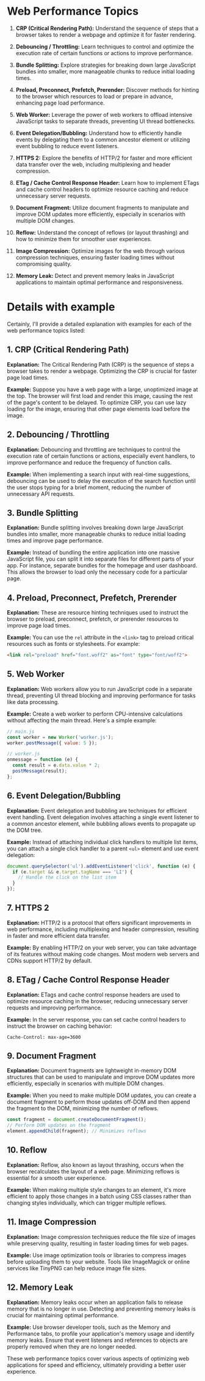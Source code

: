 # Web Performance Topics

1. **CRP (Critical Rendering Path):** Understand the sequence of steps that a browser takes to render a webpage and optimize it for faster rendering.

2. **Debouncing / Throttling:** Learn techniques to control and optimize the execution rate of certain functions or actions to improve performance.

3. **Bundle Splitting:** Explore strategies for breaking down large JavaScript bundles into smaller, more manageable chunks to reduce initial loading times.

4. **Preload, Preconnect, Prefetch, Prerender:** Discover methods for hinting to the browser which resources to load or prepare in advance, enhancing page load performance.

5. **Web Worker:** Leverage the power of web workers to offload intensive JavaScript tasks to separate threads, preventing UI thread bottlenecks.

6. **Event Delegation/Bubbling:** Understand how to efficiently handle events by delegating them to a common ancestor element or utilizing event bubbling to reduce event listeners.

7. **HTTPS 2:** Explore the benefits of HTTP/2 for faster and more efficient data transfer over the web, including multiplexing and header compression.

8. **ETag / Cache Control Response Header:** Learn how to implement ETags and cache control headers to optimize resource caching and reduce unnecessary server requests.

9. **Document Fragment:** Utilize document fragments to manipulate and improve DOM updates more efficiently, especially in scenarios with multiple DOM changes.

10. **Reflow:** Understand the concept of reflows (or layout thrashing) and how to minimize them for smoother user experiences.

11. **Image Compression:** Optimize images for the web through various compression techniques, ensuring faster loading times without compromising quality.

12. **Memory Leak:** Detect and prevent memory leaks in JavaScript applications to maintain optimal performance and responsiveness.


# Details with example

Certainly, I'll provide a detailed explanation with examples for each of the web performance topics listed:

## 1. CRP (Critical Rendering Path)

**Explanation:** The Critical Rendering Path (CRP) is the sequence of steps a browser takes to render a webpage. Optimizing the CRP is crucial for faster page load times.

**Example:** Suppose you have a web page with a large, unoptimized image at the top. The browser will first load and render this image, causing the rest of the page's content to be delayed. To optimize CRP, you can use lazy loading for the image, ensuring that other page elements load before the image.

## 2. Debouncing / Throttling

**Explanation:** Debouncing and throttling are techniques to control the execution rate of certain functions or actions, especially event handlers, to improve performance and reduce the frequency of function calls.

**Example:** When implementing a search input with real-time suggestions, debouncing can be used to delay the execution of the search function until the user stops typing for a brief moment, reducing the number of unnecessary API requests.

## 3. Bundle Splitting

**Explanation:** Bundle splitting involves breaking down large JavaScript bundles into smaller, more manageable chunks to reduce initial loading times and improve page performance.

**Example:** Instead of bundling the entire application into one massive JavaScript file, you can split it into separate files for different parts of your app. For instance, separate bundles for the homepage and user dashboard. This allows the browser to load only the necessary code for a particular page.

## 4. Preload, Preconnect, Prefetch, Prerender

**Explanation:** These are resource hinting techniques used to instruct the browser to preload, preconnect, prefetch, or prerender resources to improve page load times.

**Example:** You can use the `rel` attribute in the `<link>` tag to preload critical resources such as fonts or stylesheets. For example:

```html
<link rel="preload" href="font.woff2" as="font" type="font/woff2">
```

## 5. Web Worker

**Explanation:** Web workers allow you to run JavaScript code in a separate thread, preventing UI thread blocking and improving performance for tasks like data processing.

**Example:** Create a web worker to perform CPU-intensive calculations without affecting the main thread. Here's a simple example:

```javascript
// main.js
const worker = new Worker('worker.js');
worker.postMessage({ value: 5 });

// worker.js
onmessage = function (e) {
  const result = e.data.value * 2;
  postMessage(result);
};
```

## 6. Event Delegation/Bubbling

**Explanation:** Event delegation and bubbling are techniques for efficient event handling. Event delegation involves attaching a single event listener to a common ancestor element, while bubbling allows events to propagate up the DOM tree.

**Example:** Instead of attaching individual click handlers to multiple list items, you can attach a single click handler to a parent `<ul>` element and use event delegation:

```javascript
document.querySelector('ul').addEventListener('click', function (e) {
  if (e.target && e.target.tagName === 'LI') {
    // Handle the click on the list item
  }
});
```

## 7. HTTPS 2

**Explanation:** HTTP/2 is a protocol that offers significant improvements in web performance, including multiplexing and header compression, resulting in faster and more efficient data transfer.

**Example:** By enabling HTTP/2 on your web server, you can take advantage of its features without making code changes. Most modern web servers and CDNs support HTTP/2 by default.

## 8. ETag / Cache Control Response Header

**Explanation:** ETags and cache control response headers are used to optimize resource caching in the browser, reducing unnecessary server requests and improving performance.

**Example:** In the server response, you can set cache control headers to instruct the browser on caching behavior:

```http
Cache-Control: max-age=3600
```

## 9. Document Fragment

**Explanation:** Document fragments are lightweight in-memory DOM structures that can be used to manipulate and improve DOM updates more efficiently, especially in scenarios with multiple DOM changes.

**Example:** When you need to make multiple DOM updates, you can create a document fragment to perform those updates off-DOM and then append the fragment to the DOM, minimizing the number of reflows.

```javascript
const fragment = document.createDocumentFragment();
// Perform DOM updates on the fragment
element.appendChild(fragment); // Minimizes reflows
```

## 10. Reflow

**Explanation:** Reflow, also known as layout thrashing, occurs when the browser recalculates the layout of a web page. Minimizing reflows is essential for a smooth user experience.

**Example:** When making multiple style changes to an element, it's more efficient to apply those changes in a batch using CSS classes rather than changing styles individually, which can trigger multiple reflows.

## 11. Image Compression

**Explanation:** Image compression techniques reduce the file size of images while preserving quality, resulting in faster loading times for web pages.

**Example:** Use image optimization tools or libraries to compress images before uploading them to your website. Tools like ImageMagick or online services like TinyPNG can help reduce image file sizes.

## 12. Memory Leak

**Explanation:** Memory leaks occur when an application fails to release memory that is no longer in use. Detecting and preventing memory leaks is crucial for maintaining optimal performance.

**Example:** Use browser developer tools, such as the Memory and Performance tabs, to profile your application's memory usage and identify memory leaks. Ensure that event listeners and references to objects are properly removed when they are no longer needed.

These web performance topics cover various aspects of optimizing web applications for speed and efficiency, ultimately providing a better user experience.

